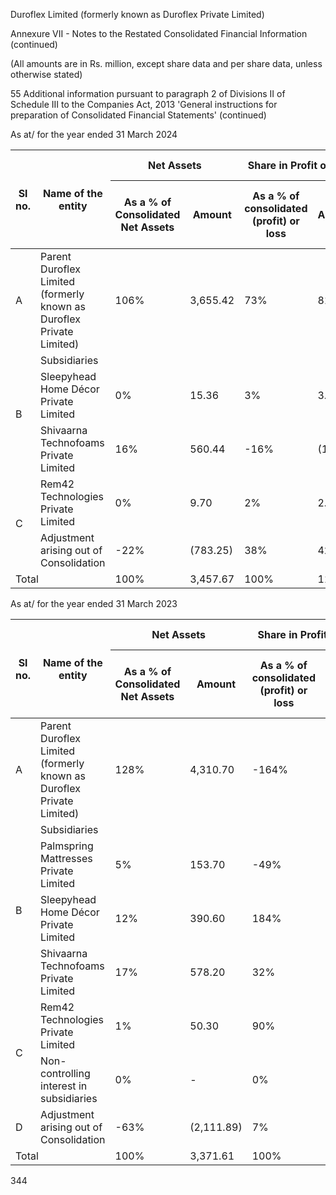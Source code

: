 Duroflex Limited (formerly known as Duroflex Private Limited)

Annexure VII - Notes to the Restated Consolidated Financial Information (continued)

(All amounts are in Rs. million, except share data and per share data, unless otherwise stated)

55 Additional information pursuant to paragraph 2 of Divisions II of Schedule III to the Companies Act, 2013 'General instructions for preparation of Consolidated Financial Statements' (continued)

As at/ for the year ended 31 March 2024

<table><thead><tr><th rowspan="2">Sl no.</th><th rowspan="2">Name of the entity</th><th colspan="2">Net Assets</th><th colspan="2">Share in Profit or loss</th><th colspan="2">Share in Other Comprehensive income</th><th colspan="2">Share in Total Comprehensive income</th></tr><tr><th>As a % of Consolidated Net Assets</th><th>Amount</th><th>As a % of consolidated (profit) or loss</th><th>Amount</th><th>As a % of consolidated other comprehensive income</th><th>Amount</th><th>As a % of consolidated other comprehensive income</th><th>Amount</th></tr></thead><tbody><tr><td>A</td><td>Parent<br/>Duroflex Limited (formerly known as Duroflex Private Limited)</td><td>106%</td><td>3,655.42</td><td>73%</td><td>81.57</td><td>-3%</td><td>1.45</td><td>117%</td><td>83.02</td></tr><tr><td rowspan="3">B</td><td>Subsidiaries</td><td></td><td></td><td></td><td></td><td></td><td></td><td></td><td></td></tr><tr><td>Sleepyhead Home Décor Private Limited</td><td>0%</td><td>15.36</td><td>3%</td><td>3.79</td><td>0%</td><td>(0.08)</td><td>5%</td><td>3.71</td></tr><tr><td>Shivaarna Technofoams Private Limited</td><td>16%</td><td>560.44</td><td>-16%</td><td>(17.67)</td><td>0%</td><td>(0.03)</td><td>-25%</td><td>(17.70)</td></tr><tr><td rowspan="2">C</td><td>Rem42 Technologies Private Limited</td><td>0%</td><td>9.70</td><td>2%</td><td>2.09</td><td>103%</td><td>(42.66)</td><td>-57%</td><td>(40.57)</td></tr><tr><td>Adjustment arising out of Consolidation</td><td>-22%</td><td>(783.25)</td><td>38%</td><td>42.22</td><td>0%</td><td>-</td><td>60%</td><td>42.22</td></tr><tr><td colspan="2">Total</td><td>100%</td><td>3,457.67</td><td>100%</td><td>112.00</td><td>100%</td><td>(41.32)</td><td>100%</td><td>70.68</td></tr></tbody></table>

As at/ for the year ended 31 March 2023

<table><thead><tr><th rowspan="2">Sl no.</th><th rowspan="2">Name of the entity</th><th colspan="2">Net Assets</th><th colspan="2">Share in Profit or loss</th><th colspan="2">Share in Other Comprehensive income</th><th colspan="2">Share in Total Comprehensive income</th></tr><tr><th>As a % of Consolidated Net Assets</th><th>Amount</th><th>As a % of consolidated (profit) or loss</th><th>Amount</th><th>As a % of consolidated other comprehensive income</th><th>Amount</th><th>As a % of consolidated other comprehensive income</th><th>Amount</th></tr></thead><tbody><tr><td>A</td><td>Parent<br/>Duroflex Limited (formerly known as Duroflex Private Limited)</td><td>128%</td><td>4,310.70</td><td>-164%</td><td>254.20</td><td>5%</td><td>(1.90)</td><td>-132%</td><td>252.30</td></tr><tr><td rowspan="4">B</td><td>Subsidiaries</td><td></td><td></td><td></td><td></td><td></td><td></td><td></td><td></td></tr><tr><td>Palmspring Mattresses Private Limited</td><td>5%</td><td>153.70</td><td>-49%</td><td>75.30</td><td>0%</td><td>-</td><td>-40%</td><td>75.30</td></tr><tr><td>Sleepyhead Home Décor Private Limited</td><td>12%</td><td>390.60</td><td>184%</td><td>(284.00)</td><td>-4%</td><td>1.50</td><td>149%</td><td>(282.50)</td></tr><tr><td>Shivaarna Technofoams Private Limited</td><td>17%</td><td>578.20</td><td>32%</td><td>(50.10)</td><td>-1%</td><td>0.20</td><td>26%</td><td>(49.90)</td></tr><tr><td rowspan="2">C</td><td>Rem42 Technologies Private Limited</td><td>1%</td><td>50.30</td><td>90%</td><td>(139.90)</td><td>100%</td><td>(34.40)</td><td>92%</td><td>(174.30)</td></tr><tr><td>Non-controlling interest in subsidiaries</td><td>0%</td><td>-</td><td>0%</td><td>-</td><td>0%</td><td>-</td><td>0%</td><td>-</td></tr><tr><td>D</td><td>Adjustment arising out of Consolidation</td><td>-63%</td><td>(2,111.89)</td><td>7%</td><td>(10.24)</td><td>0%</td><td>0.05</td><td>5%</td><td>(10.19)</td></tr><tr><td colspan="2">Total</td><td>100%</td><td>3,371.61</td><td>100%</td><td>(154.74)</td><td>100%</td><td>(34.55)</td><td>100%</td><td>(189.29)</td></tr></tbody></table>

344